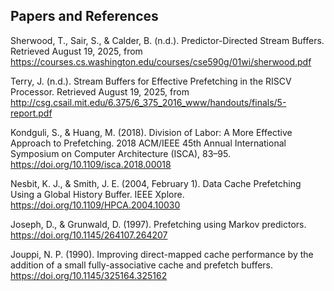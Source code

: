 ## Papers and References

Sherwood, T., Sair, S., & Calder, B. (n.d.). Predictor-Directed Stream Buffers. Retrieved August 19, 2025, from https://courses.cs.washington.edu/courses/cse590g/01wi/sherwood.pdf

Terry, J. (n.d.). Stream Buffers for Effective Prefetching in the RISCV Processor. Retrieved August 19, 2025, from http://csg.csail.mit.edu/6.375/6_375_2016_www/handouts/finals/5-report.pdf

Kondguli, S., & Huang, M. (2018). Division of Labor: A More Effective Approach to Prefetching. 2018 ACM/IEEE 45th Annual International Symposium on Computer Architecture (ISCA), 83–95. https://doi.org/10.1109/isca.2018.00018

Nesbit, K. J., & Smith, J. E. (2004, February 1). Data Cache Prefetching Using a Global History Buffer. IEEE Xplore. https://doi.org/10.1109/HPCA.2004.10030

‌Joseph, D., & Grunwald, D. (1997). Prefetching using Markov predictors. https://doi.org/10.1145/264107.264207

‌Jouppi, N. P. (1990). Improving direct-mapped cache performance by the addition of a small fully-associative cache and prefetch buffers. https://doi.org/10.1145/325164.325162